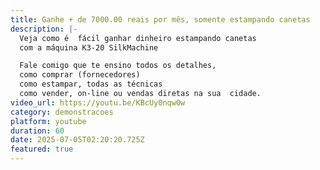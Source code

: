 ```yaml
---
title: Ganhe + de 7000.00 reais por mês, somente estampando canetas
description: |-
  Veja como é  fácil ganhar dinheiro estampando canetas
  com a máquina K3-20 SilkMachine 

  Fale comigo que te ensino todos os detalhes, 
  como comprar (fornecedores)
  como estampar, todas as técnicas 
  como vender, on-line ou vendas diretas na sua  cidade. 
video_url: https://youtu.be/KBcUy0nqw0w
category: demonstracoes
platform: youtube
duration: 60
date: 2025-07-05T02:20:20.725Z
featured: true
---
```

